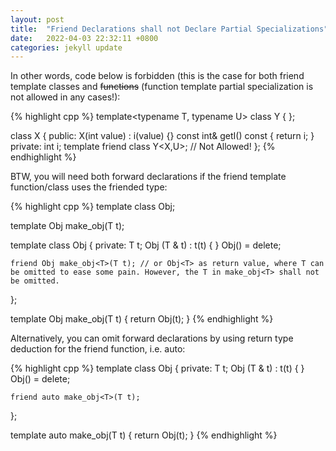 ```yaml
---
layout: post
title:  "Friend Declarations shall not Declare Partial Specializations"
date:   2022-04-03 22:32:11 +0800
categories: jekyll update
---
```

In other words, code below is forbidden (this is the case for both friend template classes and ~~functions~~ (function template partial specialization is not allowed in any cases!):

{% highlight cpp %}
template<typename T, typename U>
class Y {
};
 
class X {
    public:
        X(int value) : i(value) {}
        const int& getI()    const { return i; }
    private:
        int    i;
        template<class U>
        friend class Y<X,U>; // Not Allowed!
};
{% endhighlight %}

BTW, you will need both forward declarations if the friend template function/class uses the friended type:

{% highlight cpp %}
template <typename T>
class Obj;
 
template <typename T>
Obj<T> make_obj(T t);
 
template <typename T>
class Obj {
private:
    T t;
    Obj (T & t) : t(t) { }
    Obj() = delete;
 
    friend Obj make_obj<T>(T t); // or Obj<T> as return value, where T can be omitted to ease some pain. However, the T in make_obj<T> shall not be omitted.
};
 
template <typename T>
Obj<T> make_obj(T t) {
    return Obj<T>(t);
}
{% endhighlight %}

Alternatively, you can omit forward declarations by using return type deduction for the friend function, i.e. auto:

{% highlight cpp %}
template <typename T>
class Obj {
private:
    T t;
    Obj (T & t) : t(t) { }
    Obj() = delete;
 
    friend auto make_obj<T>(T t);
};
 
template <typename T>
auto make_obj(T t) {
    return Obj<T>(t);
}
{% endhighlight %}